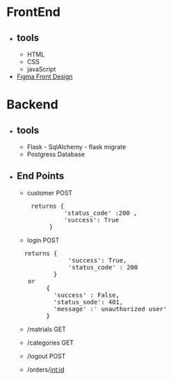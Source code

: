 # FrontEnd
  - ## tools 
    - HTML
    - CSS 
    - javaScript
  - [Figma Front Design](https://www.figma.com/file/9S59KDhNeIwBXwabEw0300/recycling?node-id=0%3A1)



# Backend

  - ## tools 
    - Flask - SqlAlchemy - flask migrate
    - Postgress Database


  - ## End Points 
    - customer POST 
      <pre> returns {
                'status_code' :200 ,
                'success': True
            }
      </pre>

    - login POST 
     <pre>
      returns {
                  'success': True,
                  'status_code' : 200
              }
       or 
            {
              'success' : False,
              'status_sode': 401,
              'message' :' unauthorized user'
            } 
    </pre>

    - /matrials GET 

    - /categories GET

    - /logout POST 

    - /orders/<int:id> 

    
  